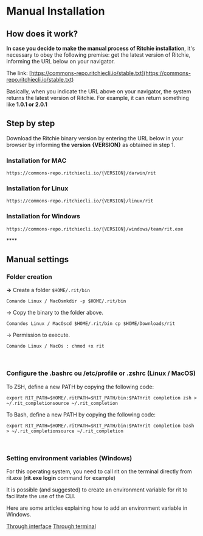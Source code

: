 # Manual Installation

## How does it work?  <a id="how-does-it-work"></a>

**In case you decide to make the manual process of Ritchie installation**, it's necessary to obey the following premise: get the latest version of Ritchie, informing the URL below on your navigator.

The link: [https://commons-repo.ritchiecli.io/stable.txt](https://commons-repo.ritchiecli.io/stable.txt)​

Basically, when you indicate the URL above on your navigator, the system returns the latest version of Ritchie. For example, it can return something like **1.0.1 or 2.0.1**

## Step by step 

Download the Ritchie binary version by entering the URL below in your browser by informing **the version** **{VERSION}** as obtained in step 1.

### **Installation for MAC** <a id="installation-for-mac"></a>

```text
https://commons-repo.ritchiecli.io/{VERSION}/darwin/rit
```

### **Installation for Linux** <a id="installation-for-linux"></a>

```text
https://commons-repo.ritchiecli.io/{VERSION}/linux/rit
```

### **Installation for Windows**  <a id="installation-for-windows"></a>

```text
https://commons-repo.ritchiecli.io/{VERSION}/windows/team/rit.exe
```

\*\*\*\*

## **Manual settings**  <a id="manual-settings"></a>

### **Folder creation** <a id="folder-creation"></a>

**→** Create a folder `$HOME/.rit/bin`

```text
Comando Linux / MacOs​mkdir -p $HOME/.rit/bin
```

→ Copy the binary to the folder above.

```text
Comandos Linux / MacOs​cd $HOME/.rit/bin cp $HOME/Downloads/rit
```

→ Permission to execute.

```text
Comando Linux / MacOs : ​chmod +x rit
```

**​**

### **Configure the .bashrc ou /etc/profile or .zshrc \(Linux / MacOS\)** <a id="configure-the-bashrc-ou-etc-profile-or-zshrc-linux-macos"></a>

To ZSH, define a new PATH by copying the following code:

```text
export RIT_PATH=$HOME/.ritPATH=$RIT_PATH/bin:$PATHrit completion zsh > ~/.rit_completionsource ~/.rit_completion
```

To Bash, define a new PATH by copying the following code:

```text
export RIT_PATH=$HOME/.ritPATH=$RIT_PATH/bin:$PATHrit completion bash > ~/.rit_completionsource ~/.rit_completion
```

**​**

### Setting environment variables \(Windows\) <a id="setting-environment-variables-windows"></a>

For this operating system, you need to call rit on the terminal directly from rit.exe \(**rit.exe login** command for example\)

It is possible \(and suggested\) to create an environment variable for rit to facilitate the use of the CLI.

Here are some articles explaining how to add an environment variable in Windows.

​[Through interface](https://professor-falken.com/pt/windows/como-configurar-la-ruta-y-las-variables-de-entorno-en-windows-10/) [Through terminal](https://devcontent.com.br/artigos/windows/o-que-sao-como-alterar-criar-excluir-variaveis-de-ambiente)

